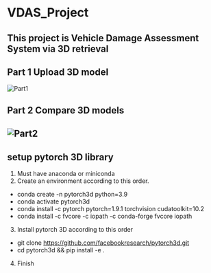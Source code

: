 # VDAS_Project
## This project is Vehicle Damage Assessment System via 3D retrieval
## Part 1 Upload 3D model
![Part1](https://user-images.githubusercontent.com/68935390/158545583-051280f2-d8dc-4d97-ba34-25770bb81f94.PNG)

## Part 2 Compare 3D models
![Part2](https://user-images.githubusercontent.com/68935390/158545711-88e37e65-6837-44d2-9c79-a5c94ab0462b.PNG)
---------------------------------------------------------------------------------------------------------------------
## setup pytorch 3D library
 1. Must have anaconda or miniconda
 2. Create an environment according to this order.
   - conda create -n pytorch3d python=3.9
   - conda activate pytorch3d
   - conda install -c pytorch pytorch=1.9.1 torchvision cudatoolkit=10.2
   - conda install -c fvcore -c iopath -c conda-forge fvcore iopath
 3. Install pytorch 3D according to this order
   - git clone https://github.com/facebookresearch/pytorch3d.git
   - cd pytorch3d && pip install -e .
 4. Finish
